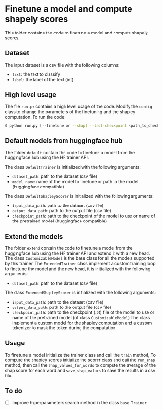 # Finetune a model and compute shapely scores

This folder contains the code to finetune a model and compute shapely scores. 
## Dataset
The input dataset is a csv file with the following columns:
- `text`: the text to classify
- `label`: the label of the text (int)

## High level usage
The file `run.py` contains a high level usage of the code. Modify the `config` class to change the parameters of the finetuning and the shapley computation.
To run the code:
```bash
$ python run.py [--finetune or --shap] --last-checkpoint <path_to_checkpoint> 
```

## Default models from huggingface hub
The folder `default` contain the code to finetune a model from the huggingface hub using the HF trainer API.

The class `DefaultTrainer` is initialized with the following arguments:
- `dataset_path`: path to the dataset (csv file)
- `model_name`: name of the model to finetune or path to the model (huggingface compatible)

The class `DefaultShapleyScorer` is initialized with the following arguments:
- `input_data_path`: path to the dataset (csv file)
- `output_data_path`: path to the output file (csv file)
- `checkpoint_path`: path to the checkpoint of the model to use or name of the pretrained model (huggingface compatible)

## Extend the models
The folder `extend` contain the code to finetune a model from the huggingface hub using the HF trainer API and extend it with a new head.
The class `CustomizableModel` is the base class for all the models supported by this trainer.
The `ExtendedTrainer` class implement a custom training loop to finetune the model and the new head, it is initialized with the following arguments:
- `dataset_path`: path to the dataset (csv file)

The class `ExtendedShapleyScorer` is initialized with the following arguments:
- `input_data_path`: path to the dataset (csv file)
- `output_data_path`: path to the output file (csv file)
- `checkpoint_path`: path to the checkpoint (.pt) file of the model to use or name of the pretrained model (of class `CustomizableModel`)
The class implement a custom model for the shapley computation and a custom tokenizer to mask the token during the computation.

## Usage
To finetune a model initialize the trainer class and call the `train` method,
To compute the shapley scores initialize the scorer class and call the `run_shap` method, then call the `shap_values_for_words` to compute the average of the shap score for each word and `save_shap_values` to save the results in a csv file.

## To do
- [ ] Improve hyperparameters search method in the class `base.Trainer`